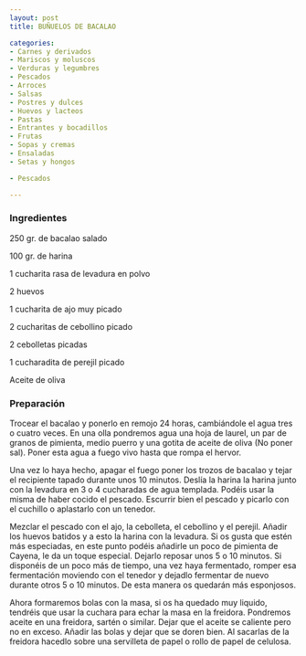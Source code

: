 ```yaml
---
layout: post
title: BUÑUELOS DE BACALAO

categories:
- Carnes y derivados
- Mariscos y moluscos
- Verduras y legumbres
- Pescados
- Arroces
- Salsas
- Postres y dulces
- Huevos y lacteos
- Pastas
- Entrantes y bocadillos
- Frutas
- Sopas y cremas
- Ensaladas
- Setas y hongos

- Pescados

---
```


<h3>Ingredientes</h3>

250 gr. de bacalao salado

100 gr. de harina

1 cucharita rasa de levadura en polvo

2 huevos

1 cucharita de ajo muy picado

2 cucharitas de cebollino picado

2 cebolletas picadas

1 cucharadita de perejil picado

Aceite de oliva

<h3>Preparación</h3>

Trocear el bacalao y ponerlo en remojo 24 horas, cambiándole el agua tres o cuatro veces. En una olla pondremos agua una hoja de laurel, un par de granos de pimienta, medio puerro y una gotita de aceite de oliva (No poner sal). Poner esta agua a fuego vivo hasta que rompa el hervor.

Una vez lo haya hecho, apagar el fuego poner los trozos de bacalao y tejar el recipiente tapado durante unos 10 minutos. Deslía la harina la harina junto con la levadura en 3 o 4 cucharadas de agua templada. Podéis usar la misma de haber cocido el pescado. Escurrir bien el pescado y picarlo con el cuchillo o aplastarlo con un tenedor.

Mezclar el pescado con el ajo, la cebolleta, el cebollino y el perejil. Añadir los huevos batidos y a esto la harina con la levadura. Si os gusta que estén más especiadas, en este punto podéis añadirle un poco de pimienta de Cayena, le da un toque especial. Dejarlo reposar unos 5 o 10 minutos. Si disponéis de un poco más de tiempo, una vez haya fermentado, romper esa fermentación moviendo con el tenedor y dejadlo fermentar de nuevo durante otros 5 o 10 minutos. De esta manera os quedarán más esponjosos.

Ahora formaremos bolas con la masa, si os ha quedado muy liquido, tendréis que usar la cuchara para echar la masa en la freidora. Pondremos aceite en una freidora, sartén o similar. Dejar que el aceite se caliente pero no en exceso. Añadir las bolas y dejar que se doren bien. Al sacarlas de la freidora hacedlo sobre una servilleta de papel o rollo de papel de celulosa.

